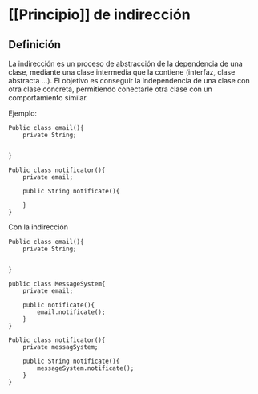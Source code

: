 

# [[Principio]] de indirección


## Definición

La indirección es un proceso de abstracción de la dependencia de una clase, mediante una clase intermedia que la contiene (interfaz, clase abstracta ...). El objetivo es conseguir la independencia de una clase con otra 
clase concreta, permitiendo conectarle otra clase con un comportamiento similar.

Ejemplo:
```
Public class email(){
	private String;

	
}

Public class notificator(){
	private email;

	public String notificate(){
		
	}
}
```

Con la indirección
```
Public class email(){
	private String;

	
}

public class MessageSystem{
	private email;
	
	public notificate(){
		email.notificate();
	}
}

Public class notificator(){
	private messagSystem;

	public String notificate(){
		messageSystem.notificate();
	}
}
```



